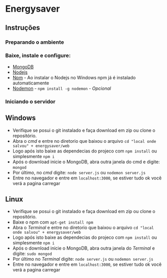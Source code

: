 # Energysaver

## Instruções

### Preparando o ambiente

### Baixe, instale e configure:
* [MongoDB](https://www.mongodb.com/ "Mongo DataBase")
* [Nodejs](https://nodejs.org/en/ "Servidor")
* [Npm](https://www.npmjs.com/ "NodeJs package manager") - Ao instalar o Nodejs no Windows npm já é instalado automaticamente
* [Nodemon](https://nodemon.io/ "Nodemon") - ```npm install -g nodemon``` - *Opcional*

### Iniciando o servidor
## Windows
* Verifique se posui o git instalado e faça download em zip ou clone o repositório.
* Abra o *cmd* e entre no diretorio que baixou o arquivo ```cd "local onde salvou" + energysaver/web```
* Logo após isto baixe as dependecias do projeco com ```npm install``` ou simplesmente ```npm i```
* Após o download inicie o MongoDB, abra outra janela do cmd e digite: ```mongod```
* Por último, no *cmd* digite: ```node server.js``` ou ```nodemon server.js```
* Entre no navegador e entre em ```localhost:3000```, se estiver tudo ok você verá a pagina carregar

## Linux
* Verifique se posui o git instalado e faça download em zip ou clone o repositório.
* Baixe o npm com ```apt-get install npm```
* Abra o *Terminal* e entre no diretorio que baixou o arquivo ```cd "local onde salvou" + energysaver/web```
* Logo após isto baixe as dependecias do projeco com ```npm install``` ou simplesmente ```npm i```
* Após o download inicie o MongoDB, abra outra janela do *Terminal* e digite: ```sudo mongod```
* Por último no *Terminal* digite: ```node server.js``` ou ```nodemon server.js```
* Entre no navegador e entre em ```localhost:3000```, se estiver tudo ok você verá a pagina carregar
